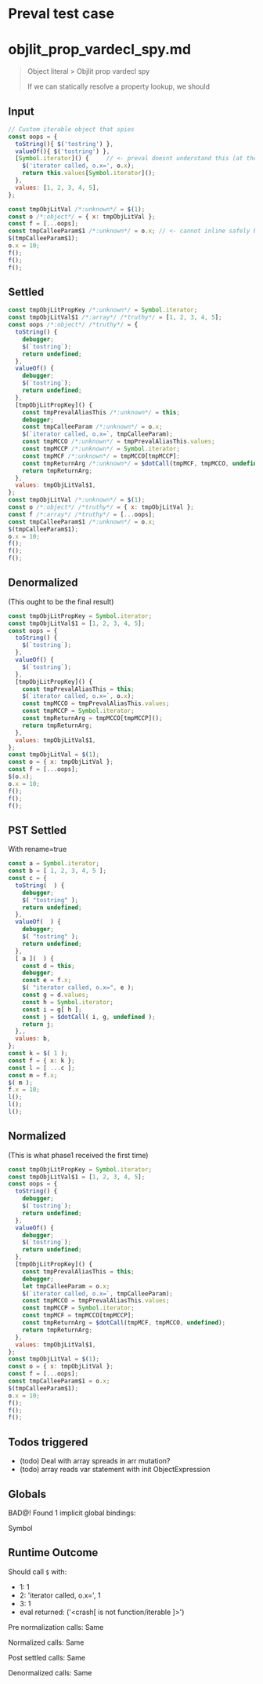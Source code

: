# Preval test case

# objlit_prop_vardecl_spy.md

> Object literal > Objlit prop vardecl spy
>
> If we can statically resolve a property lookup, we should

## Input

`````js filename=intro
// Custom iterable object that spies
const oops = {
  toString(){ $('tostring') },
  valueOf(){ $('tostring') },
  [Symbol.iterator]() {     // <- preval doesnt understand this (at the time of writing)
    $('iterator called, o.x=', o.x);
    return this.values[Symbol.iterator]();
  },
  values: [1, 2, 3, 4, 5],
};

const tmpObjLitVal /*:unknown*/ = $(1);
const o /*:object*/ = { x: tmpObjLitVal };
const f = [...oops];
const tmpCalleeParam$1 /*:unknown*/ = o.x; // <- cannot inline safely because f will spy
$(tmpCalleeParam$1);
o.x = 10;
f();
f();
f();
`````


## Settled


`````js filename=intro
const tmpObjLitPropKey /*:unknown*/ = Symbol.iterator;
const tmpObjLitVal$1 /*:array*/ /*truthy*/ = [1, 2, 3, 4, 5];
const oops /*:object*/ /*truthy*/ = {
  toString() {
    debugger;
    $(`tostring`);
    return undefined;
  },
  valueOf() {
    debugger;
    $(`tostring`);
    return undefined;
  },
  [tmpObjLitPropKey]() {
    const tmpPrevalAliasThis /*:unknown*/ = this;
    debugger;
    const tmpCalleeParam /*:unknown*/ = o.x;
    $(`iterator called, o.x=`, tmpCalleeParam);
    const tmpMCCO /*:unknown*/ = tmpPrevalAliasThis.values;
    const tmpMCCP /*:unknown*/ = Symbol.iterator;
    const tmpMCF /*:unknown*/ = tmpMCCO[tmpMCCP];
    const tmpReturnArg /*:unknown*/ = $dotCall(tmpMCF, tmpMCCO, undefined);
    return tmpReturnArg;
  },
  values: tmpObjLitVal$1,
};
const tmpObjLitVal /*:unknown*/ = $(1);
const o /*:object*/ /*truthy*/ = { x: tmpObjLitVal };
const f /*:array*/ /*truthy*/ = [...oops];
const tmpCalleeParam$1 /*:unknown*/ = o.x;
$(tmpCalleeParam$1);
o.x = 10;
f();
f();
f();
`````


## Denormalized
(This ought to be the final result)

`````js filename=intro
const tmpObjLitPropKey = Symbol.iterator;
const tmpObjLitVal$1 = [1, 2, 3, 4, 5];
const oops = {
  toString() {
    $(`tostring`);
  },
  valueOf() {
    $(`tostring`);
  },
  [tmpObjLitPropKey]() {
    const tmpPrevalAliasThis = this;
    $(`iterator called, o.x=`, o.x);
    const tmpMCCO = tmpPrevalAliasThis.values;
    const tmpMCCP = Symbol.iterator;
    const tmpReturnArg = tmpMCCO[tmpMCCP]();
    return tmpReturnArg;
  },
  values: tmpObjLitVal$1,
};
const tmpObjLitVal = $(1);
const o = { x: tmpObjLitVal };
const f = [...oops];
$(o.x);
o.x = 10;
f();
f();
f();
`````


## PST Settled
With rename=true

`````js filename=intro
const a = Symbol.iterator;
const b = [ 1, 2, 3, 4, 5 ];
const c = {
  toString(  ) {
    debugger;
    $( "tostring" );
    return undefined;
  },
  valueOf(  ) {
    debugger;
    $( "tostring" );
    return undefined;
  },
  [ a ](  ) {
    const d = this;
    debugger;
    const e = f.x;
    $( "iterator called, o.x=", e );
    const g = d.values;
    const h = Symbol.iterator;
    const i = g[ h ];
    const j = $dotCall( i, g, undefined );
    return j;
  },,
  values: b,
};
const k = $( 1 );
const f = { x: k };
const l = [ ...c ];
const m = f.x;
$( m );
f.x = 10;
l();
l();
l();
`````


## Normalized
(This is what phase1 received the first time)

`````js filename=intro
const tmpObjLitPropKey = Symbol.iterator;
const tmpObjLitVal$1 = [1, 2, 3, 4, 5];
const oops = {
  toString() {
    debugger;
    $(`tostring`);
    return undefined;
  },
  valueOf() {
    debugger;
    $(`tostring`);
    return undefined;
  },
  [tmpObjLitPropKey]() {
    const tmpPrevalAliasThis = this;
    debugger;
    let tmpCalleeParam = o.x;
    $(`iterator called, o.x=`, tmpCalleeParam);
    const tmpMCCO = tmpPrevalAliasThis.values;
    const tmpMCCP = Symbol.iterator;
    const tmpMCF = tmpMCCO[tmpMCCP];
    const tmpReturnArg = $dotCall(tmpMCF, tmpMCCO, undefined);
    return tmpReturnArg;
  },
  values: tmpObjLitVal$1,
};
const tmpObjLitVal = $(1);
const o = { x: tmpObjLitVal };
const f = [...oops];
const tmpCalleeParam$1 = o.x;
$(tmpCalleeParam$1);
o.x = 10;
f();
f();
f();
`````


## Todos triggered


- (todo) Deal with array spreads in arr mutation?
- (todo) array reads var statement with init ObjectExpression


## Globals


BAD@! Found 1 implicit global bindings:

Symbol


## Runtime Outcome


Should call `$` with:
 - 1: 1
 - 2: 'iterator called, o.x=', 1
 - 3: 1
 - eval returned: ('<crash[ <ref> is not function/iterable ]>')

Pre normalization calls: Same

Normalized calls: Same

Post settled calls: Same

Denormalized calls: Same
